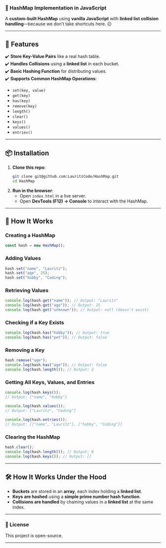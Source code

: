 
### **📌 HashMap Implementation in JavaScript**
A **custom-built HashMap** using **vanilla JavaScript** with **linked list collision handling**—because we don’t take shortcuts here. 😉

---

## **🚀 Features**
✔️ **Store Key-Value Pairs** like a real hash table.  
✔️ **Handles Collisions** using a **linked list** in each bucket.  
✔️ **Basic Hashing Function** for distributing values.  
✔️ **Supports Common HashMap Operations**:
- `set(key, value)`
- `get(key)`
- `has(key)`
- `remove(key)`
- `length()`
- `clear()`
- `keys()`
- `values()`
- `entries()`

---

## **📦 Installation**
1. **Clone this repo**:
   ```sh
   git clone git@github.com:LauritzCode/HashMap.git
   cd HashMap
   ```
2. **Run in the browser**:
   - Open `index.html` in a live server.
   - Open **DevTools (F12) → Console** to interact with the HashMap.

---

## **📖 How It Works**
### **Creating a HashMap**
```js
const hash = new HashMap();
```

### **Adding Values**
```js
hash.set("name", "Lauritz");
hash.set("age", 25);
hash.set("hobby", "Coding");
```

### **Retrieving Values**
```js
console.log(hash.get("name")); // Output: "Lauritz"
console.log(hash.get("age")); // Output: 25
console.log(hash.get("unknown")); // Output: null (doesn't exist)
```

### **Checking if a Key Exists**
```js
console.log(hash.has("hobby")); // Output: true
console.log(hash.has("pet")); // Output: false
```

### **Removing a Key**
```js
hash.remove("age");
console.log(hash.has("age")); // Output: false
console.log(hash.length()); // Output: 2
```

### **Getting All Keys, Values, and Entries**
```js
console.log(hash.keys()); 
// Output: ["name", "hobby"]

console.log(hash.values()); 
// Output: ["Lauritz", "Coding"]

console.log(hash.entries()); 
// Output: [["name", "Lauritz"], ["hobby", "Coding"]]
```

### **Clearing the HashMap**
```js
hash.clear();
console.log(hash.length()); // Output: 0
console.log(hash.keys()); // Output: []
```

---

## **🛠 How It Works Under the Hood**
- **Buckets** are stored in an **array**, each index holding a **linked list**.
- **Keys are hashed** using a **simple prime number hash function**.
- **Collisions are handled** by chaining values in a **linked list** at the same index.

---



### **📜 License**
This project is open-source.  

---
